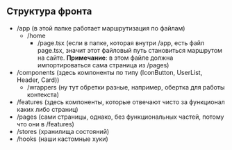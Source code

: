 ## Структура фронта
- /app (в этой папке работает маршрутизация по файлам)
  - /home
    - /page.tsx (если в папке, которая внутри /app, есть файл page.tsx, значит этот файловый путь становиться маршрутом на сайте. **Примечание**: в этом файле должна импортироваться сама страница из /pages)
- /components (здесь компоненты по типу (IconButton, UserList, Header, Card))
  - /wrappers (ну тут обретки разные, например, обертка для работы контекста)
- /features (здесь компоненты, которые отвечают чисто за функционал каких либо страниц)
- /pages (сами страницы, однако, без функциональных частей, потому что они в /features)
- /stores (хранилища состояний)
- /hooks (наши кастомные хуки)
